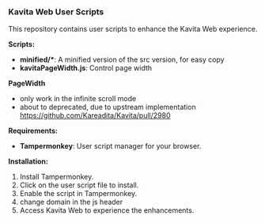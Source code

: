 ### Kavita Web User Scripts

This repository contains user scripts to enhance the Kavita Web experience.

**Scripts:**
- **minified/\***: A minified version of the src version, for easy copy
- **kavitaPageWidth.js**: Control page width

**PageWidth**
- only work in the infinite scroll mode
- about to deprecated, due to upstream implementation https://github.com/Kareadita/Kavita/pull/2980

**Requirements:**
- **Tampermonkey**: User script manager for your browser.

**Installation:**
1. Install Tampermonkey.
2. Click on the user script file to install.
3. Enable the script in Tampermonkey.
4. change domain in the js header
5. Access Kavita Web to experience the enhancements.
